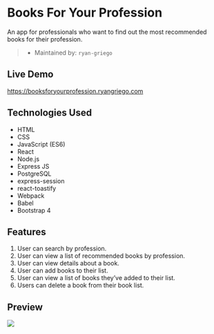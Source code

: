 # Books For Your Profession
An app for professionals who want to find out the most recommended books for their profession.
> - Maintained by: `ryan-griego`



## Live Demo
https://booksforyourprofession.ryangriego.com

## Technologies Used
  - HTML
  - CSS
  - JavaScript (ES6)
  - React
  - Node.js
  - Express JS
  - PostgreSQL
  - express-session
  - react-toastify
  - Webpack
  - Babel
  - Bootstrap 4

  ## Features
 1. User can search by profession.
 1. User can view a list of recommended books by profession.
 1. User can view details about a book.
 1. User can add books to their list.
 1. User can view a list of books they’ve added to their list.
 1. Users can delete a book from their book list.

 ## Preview
 <img src="server/public/images/books-for-your-profession-animation-lg.gif">
